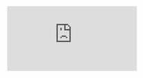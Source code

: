![LWDF example](http://wwwhomes.doc.ic.ac.uk/~jp1008/dokuwiki/lib/plugins/svgpureInsert/svgpureInsert.php?url=data%2Fmedia%2F%2Fimperial%2Flwdf.svg&width=721&height=614)